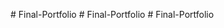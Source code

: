 
#   F i n a l - P o r t f o l i o 
 
 #   F i n a l - P o r t f o l i o 
 
 #   F i n a l - P o r t f o l i o 
 
 
